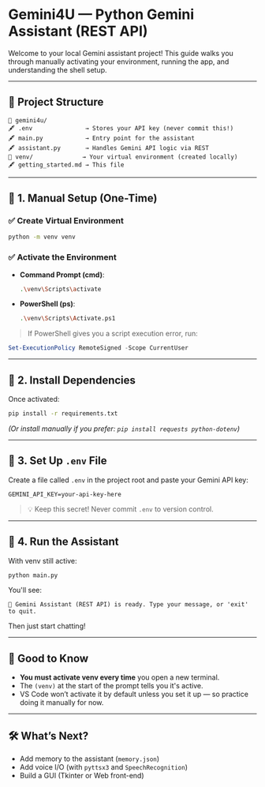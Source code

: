 # Gemini4U — Python Gemini Assistant (REST API)

Welcome to your local Gemini assistant project! This guide walks you through manually activating your environment, running the app, and understanding the shell setup.

---

## 🧱 Project Structure

```
📁 gemini4u/
🖋️ .env               → Stores your API key (never commit this!)
🖋️ main.py            → Entry point for the assistant
🖋️ assistant.py       → Handles Gemini API logic via REST
📁 venv/              → Your virtual environment (created locally)
🖋️ getting_started.md → This file
```

---

## 🧪 1. Manual Setup (One-Time)

### ✅ Create Virtual Environment

```bash
python -m venv venv
```

### ✅ Activate the Environment

- **Command Prompt (cmd)**:
  ```bash
  .\venv\Scripts\activate
  ```

- **PowerShell (ps)**:
  ```bash
  .\venv\Scripts\Activate.ps1
  ```

> If PowerShell gives you a script execution error, run:
```powershell
Set-ExecutionPolicy RemoteSigned -Scope CurrentUser
```

---

## 🧪 2. Install Dependencies

Once activated:

```bash
pip install -r requirements.txt
```

*(Or install manually if you prefer: `pip install requests python-dotenv`)*

---

## 🔐 3. Set Up `.env` File

Create a file called `.env` in the project root and paste your Gemini API key:

```env
GEMINI_API_KEY=your-api-key-here
```

> 💡 Keep this secret! Never commit `.env` to version control.

---

## 🚀 4. Run the Assistant

With venv still active:

```bash
python main.py
```

You'll see:

```
🤖 Gemini Assistant (REST API) is ready. Type your message, or 'exit' to quit.
```

Then just start chatting!

---

## 🧠 Good to Know

- **You must activate venv every time** you open a new terminal.
- The `(venv)` at the start of the prompt tells you it's active.
- VS Code won’t activate it by default unless you set it up — so practice doing it manually for now.

---

## 🛠️ What’s Next?

- Add memory to the assistant (`memory.json`)
- Add voice I/O (with `pyttsx3` and `SpeechRecognition`)
- Build a GUI (Tkinter or Web front-end)

